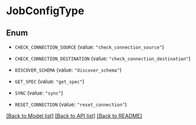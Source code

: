 # JobConfigType

## Enum


* `CHECK_CONNECTION_SOURCE` (value: `"check_connection_source"`)

* `CHECK_CONNECTION_DESTINATION` (value: `"check_connection_destination"`)

* `DISCOVER_SCHEMA` (value: `"discover_schema"`)

* `GET_SPEC` (value: `"get_spec"`)

* `SYNC` (value: `"sync"`)

* `RESET_CONNECTION` (value: `"reset_connection"`)


[[Back to Model list]](../README.md#documentation-for-models) [[Back to API list]](../README.md#documentation-for-api-endpoints) [[Back to README]](../README.md)


